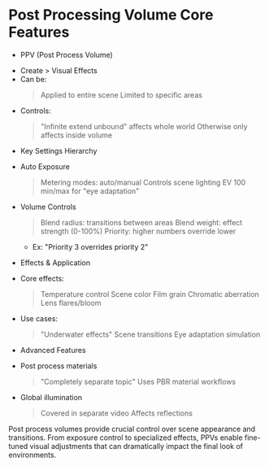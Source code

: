 # Post Processing Volume Core Features

* PPV (Post Process Volume)
 - Create > Visual Effects
 - Can be:
   > Applied to entire scene
   > Limited to specific areas
 - Controls:
   > "Infinite extend unbound" affects whole world
   > Otherwise only affects inside volume

* Key Settings Hierarchy
 - Auto Exposure
   > Metering modes: auto/manual
   > Controls scene lighting
   > EV 100 min/max for "eye adaptation"
 - Volume Controls
   > Blend radius: transitions between areas
   > Blend weight: effect strength (0-100%)
   > Priority: higher numbers override lower
     - Ex: "Priority 3 overrides priority 2"

* Effects & Application
 - Core effects:
   > Temperature control
   > Scene color
   > Film grain
   > Chromatic aberration
   > Lens flares/bloom
 - Use cases:
   > "Underwater effects"
   > Scene transitions
   > Eye adaptation simulation

* Advanced Features
 - Post process materials
   > "Completely separate topic"
   > Uses PBR material workflows
 - Global illumination
   > Covered in separate video
   > Affects reflections

Post process volumes provide crucial control over scene appearance and transitions. From exposure control to specialized effects, PPVs enable fine-tuned visual adjustments that can dramatically impact the final look of environments.